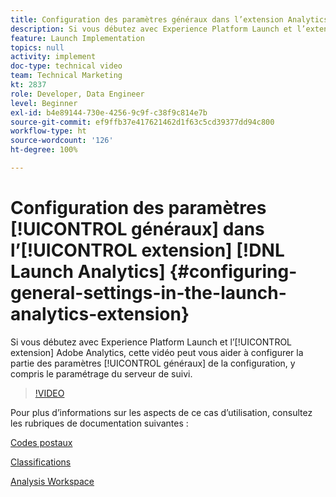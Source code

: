 ```yaml
---
title: Configuration des paramètres généraux dans l’extension Analytics Launch
description: Si vous débutez avec Experience Platform Launch et l’extension Adobe Analytics, cette vidéo peut vous aider à configurer la partie des paramètres généraux de la configuration, y compris le paramétrage du serveur de suivi.
feature: Launch Implementation
topics: null
activity: implement
doc-type: technical video
team: Technical Marketing
kt: 2837
role: Developer, Data Engineer
level: Beginner
exl-id: b4e89144-730e-4256-9c9f-c38f9c814e7b
source-git-commit: ef9ffb37e417621462d1f63c5cd39377dd94c800
workflow-type: ht
source-wordcount: '126'
ht-degree: 100%

---
```


# Configuration des paramètres [!UICONTROL généraux] dans l’[!UICONTROL extension] [!DNL Launch Analytics] {#configuring-general-settings-in-the-launch-analytics-extension}

Si vous débutez avec Experience Platform Launch et l’[!UICONTROL extension] Adobe Analytics, cette vidéo peut vous aider à configurer la partie des paramètres [!UICONTROL généraux] de la configuration, y compris le paramétrage du serveur de suivi.

>[!VIDEO](https://video.tv.adobe.com/v/27093/?quality=9)

Pour plus d’informations sur les aspects de ce cas d’utilisation, consultez les rubriques de documentation suivantes :

[Codes postaux](https://experienceleague.adobe.com/docs/analytics/components/dimensions/zip-code.html?lang=fr)

[Classifications](https://experienceleague.adobe.com/docs/analytics/components/classifications/c-classifications.html?lang=fr)

[Analysis Workspace](https://experienceleague.adobe.com/docs/analytics/analyze/analysis-workspace/analysis-workspace-features.html?lang=fr)
